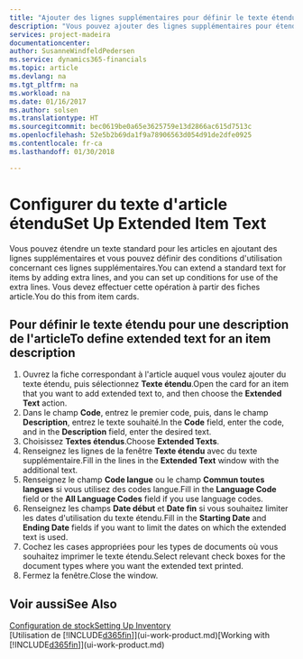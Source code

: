 ```yaml
---
title: "Ajouter des lignes supplémentaires pour définir le texte étendu d'une description d'article | Microsoft Docs"
description: "Vous pouvez ajouter des lignes supplémentaires pour étendre le texte standard qui décrit un article."
services: project-madeira
documentationcenter: 
author: SusanneWindfeldPedersen
ms.service: dynamics365-financials
ms.topic: article
ms.devlang: na
ms.tgt_pltfrm: na
ms.workload: na
ms.date: 01/16/2017
ms.author: solsen
ms.translationtype: HT
ms.sourcegitcommit: bec0619be0a65e3625759e13d2866ac615d7513c
ms.openlocfilehash: 52e5b2b69da1f9a78906563d054d91de2dfe0925
ms.contentlocale: fr-ca
ms.lasthandoff: 01/30/2018

---
```

# <a name="set-up-extended-item-text"></a><span data-ttu-id="c2f05-103">Configurer du texte d'article étendu</span><span class="sxs-lookup"><span data-stu-id="c2f05-103">Set Up Extended Item Text</span></span>
<span data-ttu-id="c2f05-104">Vous pouvez étendre un texte standard pour les articles en ajoutant des lignes supplémentaires et vous pouvez définir des conditions d'utilisation concernant ces lignes supplémentaires.</span><span class="sxs-lookup"><span data-stu-id="c2f05-104">You can extend a standard text for items by adding extra lines, and you can set up conditions for use of the extra lines.</span></span> <span data-ttu-id="c2f05-105">Vous devez effectuer cette opération à partir des fiches article.</span><span class="sxs-lookup"><span data-stu-id="c2f05-105">You do this from item cards.</span></span>

## <a name="to-define-extended-text-for-an-item-description"></a><span data-ttu-id="c2f05-106">Pour définir le texte étendu pour une description de l'article</span><span class="sxs-lookup"><span data-stu-id="c2f05-106">To define extended text for an item description</span></span>
1. <span data-ttu-id="c2f05-107">Ouvrez la fiche correspondant à l'article auquel vous voulez ajouter du texte étendu, puis sélectionnez **Texte étendu**.</span><span class="sxs-lookup"><span data-stu-id="c2f05-107">Open the card for an item that you want to add extended text to, and then choose the **Extended Text** action.</span></span>
2. <span data-ttu-id="c2f05-108">Dans le champ **Code**, entrez le premier code, puis, dans le champ **Description**, entrez le texte souhaité.</span><span class="sxs-lookup"><span data-stu-id="c2f05-108">In the **Code** field, enter the code, and in the **Description** field, enter the desired text.</span></span>
3. <span data-ttu-id="c2f05-109">Choisissez **Textes étendus**.</span><span class="sxs-lookup"><span data-stu-id="c2f05-109">Choose **Extended Texts**.</span></span>
4. <span data-ttu-id="c2f05-110">Renseignez les lignes de la fenêtre **Texte étendu** avec du texte supplémentaire.</span><span class="sxs-lookup"><span data-stu-id="c2f05-110">Fill in the lines in the **Extended Text** window with the additional text.</span></span>
5. <span data-ttu-id="c2f05-111">Renseignez le champ **Code langue** ou le champ **Commun toutes langues** si vous utilisez des codes langue.</span><span class="sxs-lookup"><span data-stu-id="c2f05-111">Fill in the **Language Code** field or the **All Language Codes** field if you use language codes.</span></span>
6. <span data-ttu-id="c2f05-112">Renseignez les champs **Date début** et **Date fin** si vous souhaitez limiter les dates d'utilisation du texte étendu.</span><span class="sxs-lookup"><span data-stu-id="c2f05-112">Fill in the **Starting Date** and **Ending Date** fields if you want to limit the dates on which the extended text is used.</span></span>
7. <span data-ttu-id="c2f05-113">Cochez les cases appropriées pour les types de documents où vous souhaitez imprimer le texte étendu.</span><span class="sxs-lookup"><span data-stu-id="c2f05-113">Select relevant check boxes for the document types where you want the extended text printed.</span></span>
8. <span data-ttu-id="c2f05-114">Fermez la fenêtre.</span><span class="sxs-lookup"><span data-stu-id="c2f05-114">Close the window.</span></span>

## <a name="see-also"></a><span data-ttu-id="c2f05-115">Voir aussi</span><span class="sxs-lookup"><span data-stu-id="c2f05-115">See Also</span></span>
[<span data-ttu-id="c2f05-116">Configuration de stock</span><span class="sxs-lookup"><span data-stu-id="c2f05-116">Setting Up Inventory</span></span>](inventory-setup-inventory.md)  
<span data-ttu-id="c2f05-117">[Utilisation de [!INCLUDE[d365fin](includes/d365fin_md.md)]](ui-work-product.md)</span><span class="sxs-lookup"><span data-stu-id="c2f05-117">[Working with [!INCLUDE[d365fin](includes/d365fin_md.md)]](ui-work-product.md)</span></span>

